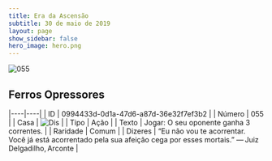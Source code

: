 ```yaml
---
title: Era da Ascensão
subtitle: 30 de maio de 2019
layout: page
show_sidebar: false
hero_image: hero.png
---
```


![055](https://cdn.keyforgegame.com/media/card_front/pt/435_055_F848692HRPQC_pt.png)

## Ferros Opressores

|----|----|
| ID | 0994433d-0d1a-47d6-a87d-36e32f7ef3b2 |
| Número | 055 |
| Casa | ![Dis](https://archonarcana.com/images/thumb/e/e8/Dis.png/22px-Dis.png "Dis") |
| Tipo | Ação |
| Texto | Jogar: O seu oponente ganha 3 correntes. |
| Raridade | Comum |
| Dizeres | “Eu não vou te acorrentar. Você já está acorrentado pela sua afeição cega por esses mortais.” — Juiz Delgadilho, Arconte |
